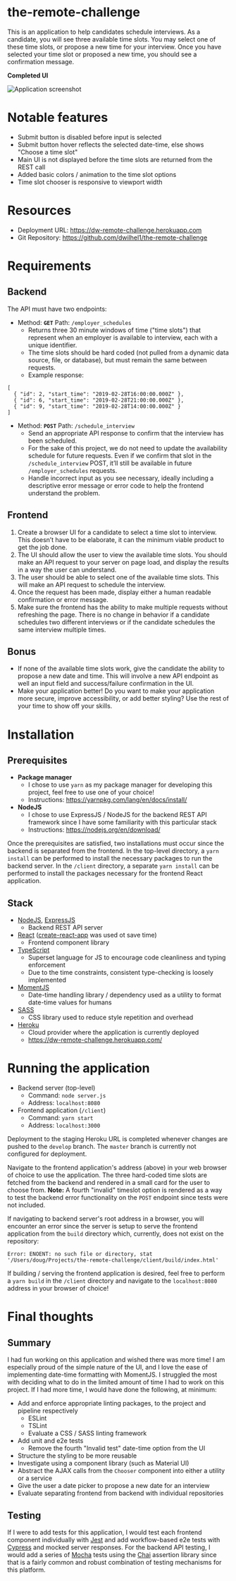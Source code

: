 # the-remote-challenge

This is an application to help candidates schedule interviews. As a candidate, you will see three available time slots. You may select one of these time slots, or propose a new time for your interview. Once you have selected your time slot or proposed a new time, you should see a confirmation message.

**Completed UI**

![](https://i.imgur.com/hO5leeK.png "Application screenshot")

# Notable features

* Submit button is disabled before input is selected
* Submit button hover reflects the selected date-time, else shows "Choose a time slot"
* Main UI is not displayed before the time slots are returned from the REST call
* Added basic colors / animation to the time slot options
* Time slot chooser is responsive to viewport width

# Resources

* Deployment URL: https://dw-remote-challenge.herokuapp.com
* Git Repository: https://github.com/dwilhel1/the-remote-challenge

# Requirements

## Backend

The API must have two endpoints:

* Method: **`GET`** Path: `/employer_schedules`
  * Returns three 30 minute windows of time ("time slots") that represent when an employer is available to interview, each with a unique identifier.
  * The time slots should be hard coded (not pulled from a dynamic data source, file, or database), but must remain the same between requests. 
  * Example response:
```
[
  { "id": 2, "start_time": "2019-02-28T16:00:00.000Z" },
  { "id": 6, "start_time": "2019-02-28T21:00:00.000Z" },
  { "id": 9, "start_time": "2019-02-28T14:00:00.000Z" }
]
```

* Method: **`POST`** Path: `/schedule_interview`
  * Send an appropriate API response to confirm that the interview has been scheduled.
  * For the sake of this project, we do not need to update the availability schedule for future requests. Even if we confirm that slot in the `/schedule_interview` POST, it’ll still be available in future `/employer_schedules` requests.
  * Handle incorrect input as you see necessary, ideally including a descriptive error message or error code to help the frontend understand the problem.
  
## Frontend

1. Create a browser UI for a candidate to select a time slot to interview. This doesn’t have to be elaborate, it can the minimum viable product to get the job done. 
2. The UI should allow the user to view the available time slots. You should make an API request to your server on page load, and display the results in a way the user can understand. 
3. The user should be able to select one of the available time slots. This will make an API request to schedule the interview.
4. Once the request has been made, display either a human readable confirmation or error message.
5. Make sure the frontend has the ability to make multiple requests without refreshing the page. There is no change in behavior if a candidate schedules two different interviews or if the candidate schedules the same interview multiple times.

## Bonus

* If none of the available time slots work, give the candidate the ability to propose a new date and time. This will involve a new API endpoint as well an input field and success/failure confirmation in the UI.
* Make your application better! Do you want to make your application more secure, improve accessibility, or add better styling? Use the rest of your time to show off your skills.

# Installation

## Prerequisites

* **Package manager**
  * I chose to use `yarn` as my package manager for developing this project, feel free to use one of your choice!
  * Instructions: https://yarnpkg.com/lang/en/docs/install/
* **NodeJS**
  * I chose to use ExpressJS / NodeJS for the backend REST API framework since I have some familiarity with this particular stack
  * Instructions: https://nodejs.org/en/download/
  
Once the prerequisites are satisfied, two installations must occur since the backend is separated from the frontend. In the top-level directory, a `yarn install` can be performed to install the necessary packages to run the backend server. In the `/client` directory, a separate `yarn install` can be performed to install the packages necessary for the frontend React application.

## Stack

* [NodeJS](https://nodejs.org/en/), [ExpressJS](https://expressjs.com/)
  * Backend REST API server
* [React](https://reactjs.org/) ([create-react-app](https://reactjs.org/docs/create-a-new-react-app.html) was used ot save time)
  * Frontend component library
* [TypeScript](https://www.typescriptlang.org/)
  * Superset language for JS to encourage code cleanliness and typing enforcement
  * Due to the time constraints, consistent type-checking is loosely implemented
* [MomentJS](https://momentjs.com/)
  * Date-time handling library / dependency used as a utility to format date-time values for humans
* [SASS](https://sass-lang.com/)
  * CSS library used to reduce style repetition and overhead
* [Heroku](https://dashboard.heroku.com/)
  * Cloud provider where the application is currently deployed
  * https://dw-remote-challenge.herokuapp.com/

# Running the application

* Backend server (top-level)
  * Command: `node server.js`
  * Address: `localhost:8080`
* Frontend application (`/client`)
  * Command: `yarn start`
  * Address: `localhost:3000`
  
Deployment to the staging Heroku URL is completed whenever changes are pushed to the `develop` branch. The `master` branch is currently not configured for deployment.
  
Navigate to the frontend application's address (above) in your web browser of choice to use the application. The three hard-coded time slots are fetched from the backend and rendered in a small card for the user to choose from. **Note:** A fourth "invalid" timeslot option is rendered as a way to test the backend error functionality on the `POST` endpoint since tests were not included.

If navigating to backend server's root address in a browser, you will encounter an error since the server is setup to serve the frontend application from the `build` directory which, currently, does not exist on the repository:

`Error: ENOENT: no such file or directory, stat '/Users/doug/Projects/the-remote-challenge/client/build/index.html'`

If building / serving the frontend application is desired, feel free to perform a `yarn build` in the `/client` directory and navigate to the `localhost:8080` address in your browser of choice!

# Final thoughts

## Summary

I had fun working on this application and wished there was more time! I am especially proud of the simple nature of the UI, and I love the ease of implementing date-time formatting with MomentJS. I struggled the most with deciding what to do in the limited amount of time I had to work on this project. If I had more time, I would have done the following, at minimum:

* Add and enforce appropriate linting packages, to the project and pipeline respectively
  * ESLint
  * TSLint
  * Evaluate a CSS / SASS linting framework
* Add unit and e2e tests
  * Remove the fourth "Invalid test" date-time option from the UI
* Structure the styling to be more reusable
* Investigate using a component library (such as Material UI)
* Abstract the AJAX calls from the `Chooser` component into either a utility or a service
* Give the user a date picker to propose a new date for an interview
* Evaluate separating frontend from backend with individual repositories

## Testing

If I were to add tests for this application, I would test each frontend component individually with [Jest](https://jestjs.io/docs/en/tutorial-react) and add workflow-based e2e tests with [Cypress](https://www.cypress.io/) and mocked server responses. For the backend API testing, I would add a series of [Mocha](https://mochajs.org/) tests using the [Chai](https://www.chaijs.com/) assertion library since that is a fairly common and robust combination of testing mechanisms for this platform.
